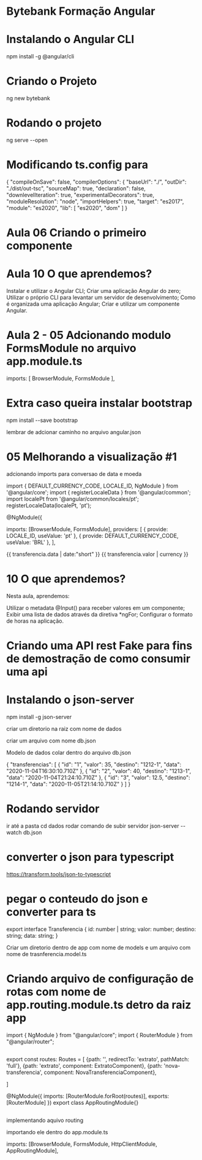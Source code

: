 # Bytebank Formação Angular

# Instalando o Angular CLI
npm install -g @angular/cli

# Criando o Projeto
ng new bytebank

# Rodando o projeto
ng serve --open


# Modificando ts.config para
{
  "compileOnSave": false,
  "compilerOptions": {
    "baseUrl": "./",
    "outDir": "./dist/out-tsc",
    "sourceMap": true,
    "declaration": false,
    "downlevelIteration": true,
    "experimentalDecorators": true,
    "moduleResolution": "node",
    "importHelpers": true,
    "target": "es2017",
    "module": "es2020",
    "lib": [
      "es2020",
      "dom"
    ]
  }

# Aula 06 Criando o primeiro componente

# Aula 10 O que aprendemos?

Instalar e utilizar o Angular CLI;
Criar uma aplicação Angular do zero;
Utilizar o próprio CLI para levantar um servidor de desenvolvimento;
Como é organizada uma aplicação Angular;
Criar e utilizar um componente Angular.


# Aula 2 - 05 Adcionando modulo FormsModule no arquivo app.module.ts

imports: [
    BrowserModule,
    FormsModule
  ],


# Extra caso queira instalar bootstrap
npm install --save bootstrap

lembrar de adcionar caminho no arquivo angular.json


# 05 Melhorando a visualização #1

adcionando imports para conversao de data e moeda


import { DEFAULT_CURRENCY_CODE, LOCALE_ID, NgModule } from '@angular/core';
import { registerLocaleData } from '@angular/common';
import localePt from '@angular/common/locales/pt';
registerLocaleData(localePt, 'pt');

@NgModule({
  
  imports: [BrowserModule, FormsModule],
  providers: [
    { provide: LOCALE_ID, useValue: 'pt' },
    { provide: DEFAULT_CURRENCY_CODE, useValue: 'BRL' },
  ],
 

 {{ transferencia.data | date:"short" }}
{{ transferencia.valor | currency }}

# 10 O que aprendemos?

Nesta aula, aprendemos:

Utilizar o metadata @Input() para receber valores em um componente;
Exibir uma lista de dados através da diretiva *ngFor;
Configurar o formato de horas na aplicação.

# Criando uma API rest Fake para fins de demostração de como consumir uma api

# Instalando o json-server

npm install -g json-server

criar um diretorio na raiz com nome de dados

criar um arquivo com nome db.json

Modelo de dados colar dentro do arquivo db.json

{
  "transferencias": [
    {
      "id": "1",
      "valor": 35,
      "destino": "1212-1",
      "data": "2020-11-04T16:30:10.710Z"
    },
    {
      "id": "2",
      "valor": 40,
      "destino": "1213-1",
      "data": "2020-11-04T21:24:10.710Z"
    },
    {
      "id": "3",
      "valor": 12.5,
      "destino": "1214-1",
      "data": "2020-11-05T21:14:10.710Z"
    }
  ]
}

# Rodando servidor

ir até a pasta 
cd dados
rodar comando de subir servidor
json-server --watch db.json


# converter o json para typescript

https://transform.tools/json-to-typescript

# pegar o conteudo do json e converter para ts 

export interface Transferencia {
  id: number | string;
  valor: number;
  destino: string;
  data: string;
}

Criar um diretorio dentro de app com nome de models e um arquivo com nome de trasnferencia.model.ts

# Criando arquivo de configuração de rotas com nome de app.routing.module.ts detro da raiz app

import { NgModule } from "@angular/core";
import { RouterModule } from "@angular/router";

##
export const routes: Routes = [
  {path: '', redirectTo: 'extrato', pathMatch: 'full'},
  {path: 'extrato', component: ExtratoComponent},
  {path: 'nova-transferencia', component: NovaTransferenciaComponent},

]

@NgModule({
  imports: [RouterModule.forRoot(routes)],
  exports: [RouterModule]
})
export class AppRoutingModule{}

##
implementando aquivo routing

importando ele dentro do app.module.ts
 
imports: [BrowserModule, FormsModule, HttpClientModule, AppRoutingModule],

